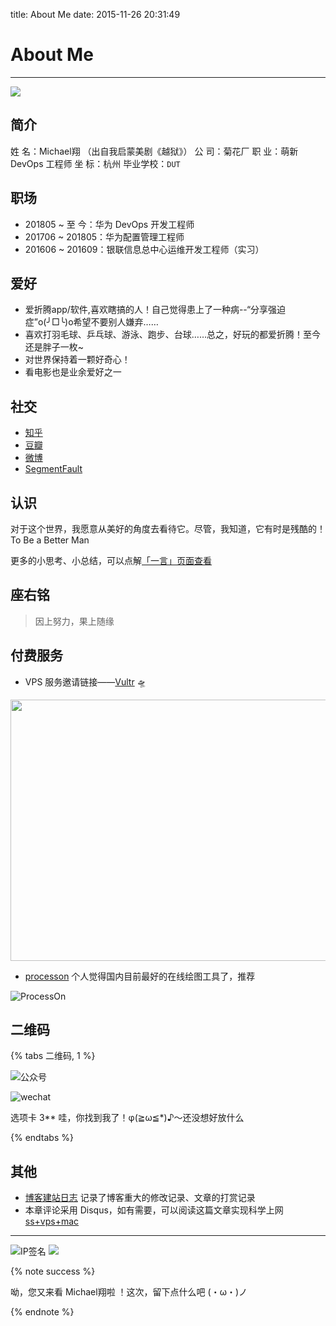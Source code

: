 title: About Me
date: 2015-11-26 20:31:49

# About Me

----

![](http://ww4.sinaimg.cn/large/6d9475f6gw1f6bozslwtuj20np0hstbf.jpg)

## 简介

姓   名：Michael翔 （出自我启蒙美剧《越狱》）
公   司：菊花厂
职   业：萌新 DevOps 工程师
坐   标：杭州
毕业学校：`DUT`

## 职场

- 201805 ~ 至  今：华为 DevOps 开发工程师
- 201706 ~ 201805：华为配置管理工程师
- 201606 ~ 201609：银联信息总中心运维开发工程师（实习）

## 爱好

- 爱折腾app/软件,喜欢瞎搞的人！自己觉得患上了一种病--“分享强迫症”o(╯□╰)o希望不要别人嫌弃……
- 喜欢打羽毛球、乒乓球、游泳、跑步、台球……总之，好玩的都爱折腾！至今还是胖子一枚~
- 对世界保持着一颗好奇心！
- 看电影也是业余爱好之一

## 社交

- [知乎](https://www.zhihu.com/people/michaelXoX/activities)
- [豆瓣](https://www.douban.com/people/51517255/)
- [微博](http://weibo.com/xiangzai728/profile?rightmod=1&wvr=6&mod=personinfo&is_all=1)
- [SegmentFault](http://segmentfault.com/u/michael_xiang_)

## 认识

对于这个世界，我愿意从美好的角度去看待它。尽管，我知道，它有时是残酷的！To Be a Better Man

更多的小思考、小总结，可以点解[「一言」页面查看](https://michael728.github.io/think/)

## 座右铭

> 因上努力，果上随缘

## 付费服务

- VPS 服务邀请链接——[Vultr](https://www.vultr.com/?ref=7488919) 🛸

<a href="https://www.vultr.com/?ref=7488919"><img src="https://www.vultr.com/media/banners/banner_800x418.png" width="800" height="418"></a>

- [processon](https://www.processon.com/i/55ddb6bae4b04fe84c504c5f) 个人觉得国内目前最好的在线绘图工具了，推荐

![ProcessOn](https://gitee.com/michael_xiang/images/raw/master/StcVzH.png)

## 二维码

{% tabs 二维码, 1 %}
<!-- tab 公众号@feed -->
![公众号](https://gitee.com/michael_xiang/images/raw/master/微信公众号.jpg)
<!-- endtab -->
<!-- tab 微信号@wechat -->
![wechat](https://gitee.com/michael_xiang/images/raw/master/微信二维码-翔.jpeg)
<!-- endtab -->
<!-- tab Trick@gift -->
选项卡 3** 哇，你找到我了！φ(≧ω≦*)♪～还没想好放什么
<!-- endtab -->
{% endtabs %}

## 其他

- [博客建站日志](https://michael728.github.io/2016/09/03/blog-logfile/) 记录了博客重大的修改记录、文章的打赏记录
- 本章评论采用 Disqus，如有需要，可以阅读这篇文章实现科学上网 [ss+vps+mac](https://michael728.github.io/2019/04/27/tools-ss-vps/)

----

![IP签名](https://tool.lu/netcard/)
![](https://ws1.sinaimg.cn/large/6d9475f6ly1g2z0l1i65gj207q038dfq.jpg)

{% note success %}

呦，您又来看 Michael翔啦 ！这次，留下点什么吧 (・ω・)ノ

{% endnote %}